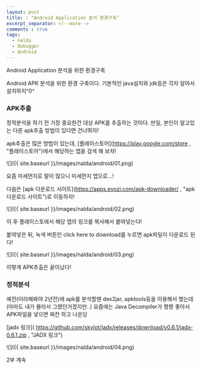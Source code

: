 ```yaml
---
layout: post
title: ! "Android Application 분석 환경구축"
excerpt_separator: <!--more-->
comments : true
tags:
  - nalda
  - Debugger
  - Android
---
```


Android Application 분석을 위한 환경구축

<!--more-->

Android APK 분석을 위한 환경 구축이다.
기본적인 java설치와 jdk등은 각자 알아서 설치하지^0^

### APK추출


정적분석을 하기 전 가장 중요한건 대상 APK를 추출하는 것이다.
만일, 본인이 알고있는 다른 apk추출 방법이 있다면 건너뛰자!


apk추출은 많은 방법이 있는데, [플레이스토어](https://play.google.com/store , "플레이스토어")에서 해당하는 앱을 검색 해 보자!

![]({{ site.baseurl }}/images/nalda/android/01.png)

요즘 미세먼지로 말이 많으니 미세먼지 앱으로...!

다음은 [apk 다운로드 사이트](https://apps.evozi.com/apk-downloader/ , "apk 다운로드 사이트")로 이동하자!

![]({{ site.baseurl }}/images/nalda/android/02.png)

이 후 플레이스토에서 해당 앱의 링크를 복사해서 붙여넣는다!

붙여넣은 뒤, 녹색 버튼인 click here to download를 누르면 apk파일이 다운로드 된다!

![]({{ site.baseurl }}/images/nalda/android/03.png)

이렇게 APK추출은 끝이났다!


### 정적분석


예전(이라해봐야 2년전)에 apk를 분석할땐 dex2jar, apktools등을 이용해서 했는데(아마도 내가 몰라서 그랬던거겠지만..)
요즘에는 Java Decompiler가 짱짱 좋아서 APK파일을 넣으면 짜쟌 하고 나온당

[jadx 링크]( https://github.com/skylot/jadx/releases/download/v0.6.1/jadx-0.6.1.zip , "JADX 링크")

![]({{ site.baseurl }}/images/nalda/android/04.png)

2부 계속
